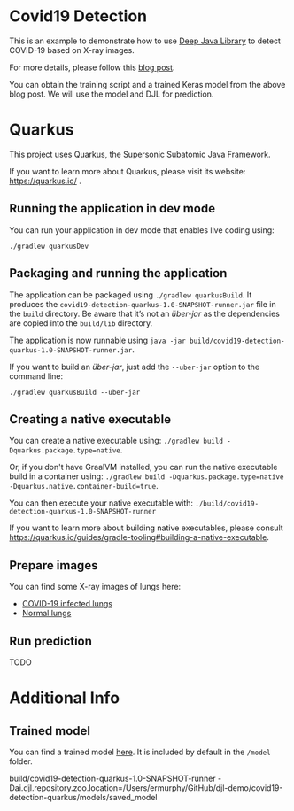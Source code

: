 # Covid19 Detection

This is an example to demonstrate how to use [Deep Java Library](http://djl.ai) to detect COVID-19 based on X-ray images.

For more details, please follow this [blog post](https://www.pyimagesearch.com/2020/03/16/detecting-covid-19-in-x-ray-images-with-keras-tensorflow-and-deep-learning/).

You can obtain the training script and a trained Keras model from the above blog post. We will use the model and DJL for prediction.

# Quarkus

This project uses Quarkus, the Supersonic Subatomic Java Framework.

If you want to learn more about Quarkus, please visit its website: https://quarkus.io/ .

## Running the application in dev mode

You can run your application in dev mode that enables live coding using:
```
./gradlew quarkusDev
```

## Packaging and running the application

The application can be packaged using `./gradlew quarkusBuild`.
It produces the `covid19-detection-quarkus-1.0-SNAPSHOT-runner.jar` file in the `build` directory.
Be aware that it’s not an _über-jar_ as the dependencies are copied into the `build/lib` directory.

The application is now runnable using `java -jar build/covid19-detection-quarkus-1.0-SNAPSHOT-runner.jar`.

If you want to build an _über-jar_, just add the `--uber-jar` option to the command line:
```
./gradlew quarkusBuild --uber-jar
```

## Creating a native executable

You can create a native executable using: `./gradlew build -Dquarkus.package.type=native`.

Or, if you don't have GraalVM installed, you can run the native executable build in a container using: `./gradlew build -Dquarkus.package.type=native -Dquarkus.native.container-build=true`.

You can then execute your native executable with: `./build/covid19-detection-quarkus-1.0-SNAPSHOT-runner`

If you want to learn more about building native executables, please consult https://quarkus.io/guides/gradle-tooling#building-a-native-executable.

## Prepare images

You can find some X-ray images of lungs here:

* [COVID-19 infected lungs](https://github.com/ieee8023/covid-chestxray-dataset/tree/master/images)
* [Normal lungs](https://www.kaggle.com/paultimothymooney/chest-xray-pneumonia)

## Run prediction

TODO

# Additional Info

## Trained model

You can find a trained model [here](https://djl-tensorflow-javacpp.s3.amazonaws.com/tensorflow-models/covid-19/saved_model.zip). It is included by default in the `/model` folder.




build/covid19-detection-quarkus-1.0-SNAPSHOT-runner -Dai.djl.repository.zoo.location=/Users/ermurphy/GitHub/djl-demo/covid19-detection-quarkus/models/saved_model